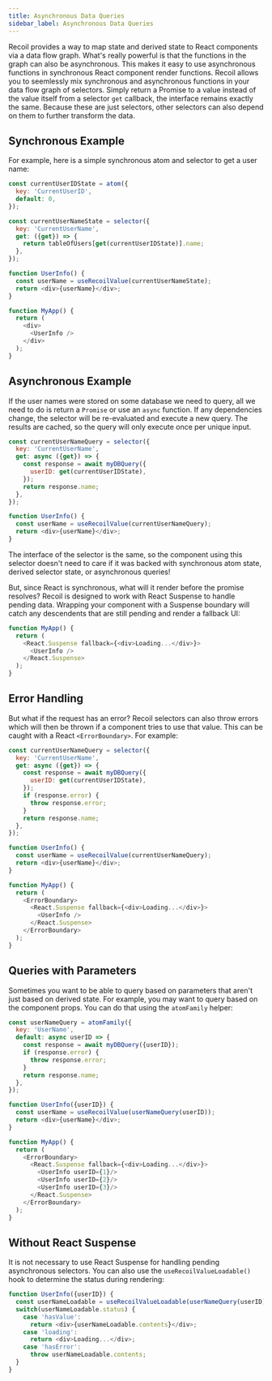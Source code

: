 ```yaml
---
title: Asynchronous Data Queries
sidebar_label: Asynchronous Data Queries
---
```


Recoil provides a way to map state and derived state to React components via a data flow graph.  What's really powerful is that the functions in the graph can also be asynchronous.  This makes it easy to use asynchronous functions in synchronous React component render functions.  Recoil allows you to seemlessly mix synchronous and asynchronous functions in your data flow graph of selectors.  Simply return a Promise to a value instead of the value itself from a selector `get` callback, the interface remains exactly the same.  Because these are just selectors, other selectors can also depend on them to further transform the data.

## Synchronous Example
For example, here is a simple synchronous atom and selector to get a user name:

```js
const currentUserIDState = atom({
  key: 'CurrentUserID',
  default: 0,
});

const currentUserNameState = selector({
  key: 'CurrentUserName',
  get: ({get}) => {
    return tableOfUsers[get(currentUserIDState)].name;
  },
});

function UserInfo() {
  const userName = useRecoilValue(currentUserNameState);
  return <div>{userName}</div>;
}

function MyApp() {
  return (
    <div>
      <UserInfo />
    </div>
  );
}
```

## Asynchronous Example

If the user names were stored on some database we need to query, all we need to do is return a `Promise` or use an `async` function.  If any dependencies change, the selector will be re-evaluated and execute a new query.  The results are cached, so the query will only execute once per unique input.

```js
const currentUserNameQuery = selector({
  key: 'CurrentUserName',
  get: async ({get}) => {
    const response = await myDBQuery({
      userID: get(currentUserIDState),
    });
    return response.name;
  },
});

function UserInfo() {
  const userName = useRecoilValue(currentUserNameQuery);
  return <div>{userName}</div>;
}
```

The interface of the selector is the same, so the component using this selector doesn't need to care if it was backed with synchronous atom state, derived selector state, or asynchronous queries!

But, since React is synchronous, what will it render before the promise resolves?  Recoil is designed to work with React Suspense to handle pending data.  Wrapping your component with a Suspense boundary will catch any descendents that are still pending and render a fallback UI:

```js
function MyApp() {
  return (
    <React.Suspense fallback={<div>Loading...</div>}>
      <UserInfo />
    </React.Suspense>
  );
}
```

## Error Handling

But what if the request has an error?  Recoil selectors can also throw errors which will then be thrown if a component tries to use that value.  This can be caught with a React `<ErrorBoundary>`.  For example:
```js
const currentUserNameQuery = selector({
  key: 'CurrentUserName',
  get: async ({get}) => {
    const response = await myDBQuery({
      userID: get(currentUserIDState),
    });
    if (response.error) {
      throw response.error;
    }
    return response.name;
  },
});

function UserInfo() {
  const userName = useRecoilValue(currentUserNameQuery);
  return <div>{userName}</div>;
}

function MyApp() {
  return (
    <ErrorBoundary>
      <React.Suspense fallback={<div>Loading...</div>}>
        <UserInfo />
      </React.Suspense>
    </ErrorBoundary>
  );
}
```

## Queries with Parameters
Sometimes you want to be able to query based on parameters that aren't just based on derived state.  For example, you may want to query based on the component props.  You can do that using the `atomFamily` helper:
```js
const userNameQuery = atomFamily({
  key: 'UserName',
  default: async userID => {
    const response = await myDBQuery({userID});
    if (response.error) {
      throw response.error;
    }
    return response.name;
  },
});

function UserInfo({userID}) {
  const userName = useRecoilValue(userNameQuery(userID));
  return <div>{userName}</div>;
}

function MyApp() {
  return (
    <ErrorBoundary>
      <React.Suspense fallback={<div>Loading...</div>}>
        <UserInfo userID={1}/>
        <UserInfo userID={2}/>
        <UserInfo userID={3}/>
      </React.Suspense>
    </ErrorBoundary>
  );
}
```

## Without React Suspense
It is not necessary to use React Suspense for handling pending asynchronous selectors.  You can also use the `useRecoilValueLoadable()` hook to determine the status during rendering:

```js
function UserInfo({userID}) {
  const userNameLoadable = useRecoilValueLoadable(userNameQuery(userID));
  switch(userNameLoadable.status) {
    case 'hasValue':
      return <div>{userNameLoadable.contents}</div>;
    case 'loading':
      return <div>Loading...</div>;
    case 'hasError':
      throw userNameLoadable.contents;
  }
}
```
